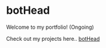 # botHead
Welcome to my portfolio!  (Ongoing)

Check out my projects here..
[botHead](https://sharmithag.github.io/bH/)
